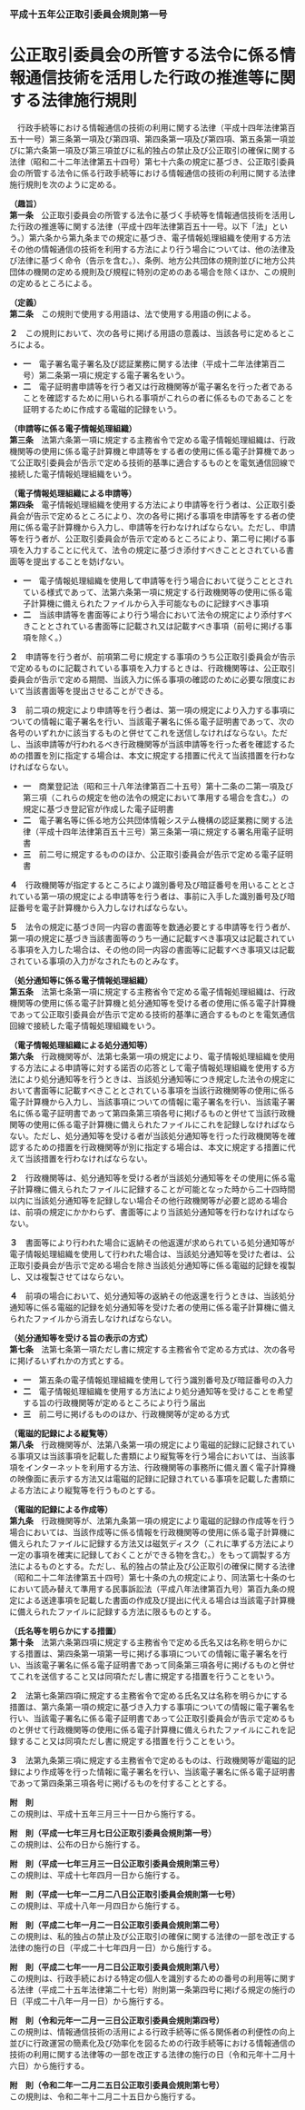 ### 平成十五年公正取引委員会規則第一号  
# 公正取引委員会の所管する法令に係る情報通信技術を活用した行政の推進等に関する法律施行規則  
　行政手続等における情報通信の技術の利用に関する法律（平成十四年法律第百五十一号）第三条第一項及び第四項、第四条第一項及び第四項、第五条第一項並びに第六条第一項及び第三項並びに私的独占の禁止及び公正取引の確保に関する法律（昭和二十二年法律第五十四号）第七十六条の規定に基づき、公正取引委員会の所管する法令に係る行政手続等における情報通信の技術の利用に関する法律施行規則を次のように定める。  
  
**（趣旨）**  
**第一条**　公正取引委員会の所管する法令に基づく手続等を情報通信技術を活用した行政の推進等に関する法律（平成十四年法律第百五十一号。以下「法」という。）第六条から第九条までの規定に基づき、電子情報処理組織を使用する方法その他の情報通信の技術を利用する方法により行う場合については、他の法律及び法律に基づく命令（告示を含む。）、条例、地方公共団体の規則並びに地方公共団体の機関の定める規則及び規程に特別の定めのある場合を除くほか、この規則の定めるところによる。  
  
**（定義）**  
**第二条**　この規則で使用する用語は、法で使用する用語の例による。  
  
**２**　この規則において、次の各号に掲げる用語の意義は、当該各号に定めるところによる。  
* **一**　電子署名電子署名及び認証業務に関する法律（平成十二年法律第百二号）第二条第一項に規定する電子署名をいう。  
* **二**　電子証明書申請等を行う者又は行政機関等が電子署名を行った者であることを確認するために用いられる事項がこれらの者に係るものであることを証明するために作成する電磁的記録をいう。  
  
**（申請等に係る電子情報処理組織）**  
**第三条**　法第六条第一項に規定する主務省令で定める電子情報処理組織は、行政機関等の使用に係る電子計算機と申請等をする者の使用に係る電子計算機であって公正取引委員会が告示で定める技術的基準に適合するものとを電気通信回線で接続した電子情報処理組織をいう。  
  
**（電子情報処理組織による申請等）**  
**第四条**　電子情報処理組織を使用する方法により申請等を行う者は、公正取引委員会が告示で定めるところにより、次の各号に掲げる事項を申請等をする者の使用に係る電子計算機から入力し、申請等を行わなければならない。ただし、申請等を行う者が、公正取引委員会が告示で定めるところにより、第二号に掲げる事項を入力することに代えて、法令の規定に基づき添付すべきこととされている書面等を提出することを妨げない。  
* **一**　電子情報処理組織を使用して申請等を行う場合において従うこととされている様式であって、法第六条第一項に規定する行政機関等の使用に係る電子計算機に備えられたファイルから入手可能なものに記録すべき事項  
* **二**　当該申請等を書面等により行う場合において法令の規定により添付すべきこととされている書面等に記載され又は記載すべき事項（前号に掲げる事項を除く。）  
  
**２**　申請等を行う者が、前項第二号に規定する事項のうち公正取引委員会が告示で定めるものに記載されている事項を入力するときは、行政機関等は、公正取引委員会が告示で定める期間、当該入力に係る事項の確認のために必要な限度において当該書面等を提出させることができる。  
  
**３**　前二項の規定により申請等を行う者は、第一項の規定により入力する事項についての情報に電子署名を行い、当該電子署名に係る電子証明書であって、次の各号のいずれかに該当するものと併せてこれを送信しなければならない。ただし、当該申請等が行われるべき行政機関等が当該申請等を行った者を確認するための措置を別に指定する場合は、本文に規定する措置に代えて当該措置を行わなければならない。  
* **一**　商業登記法（昭和三十八年法律第百二十五号）第十二条の二第一項及び第三項（これらの規定を他の法令の規定において準用する場合を含む。）の規定に基づき登記官が作成した電子証明書  
* **二**　電子署名等に係る地方公共団体情報システム機構の認証業務に関する法律（平成十四年法律第百五十三号）第三条第一項に規定する署名用電子証明書  
* **三**　前二号に規定するもののほか、公正取引委員会が告示で定める電子証明書  
  
**４**　行政機関等が指定するところにより識別番号及び暗証番号を用いることとされている第一項の規定による申請等を行う者は、事前に入手した識別番号及び暗証番号を電子計算機から入力しなければならない。  
  
**５**　法令の規定に基づき同一内容の書面等を数通必要とする申請等を行う者が、第一項の規定に基づき当該書面等のうち一通に記載すべき事項又は記載されている事項を入力した場合は、その他の同一内容の書面等に記載すべき事項又は記載されている事項の入力がなされたものとみなす。  
  
**（処分通知等に係る電子情報処理組織）**  
**第五条**　法第七条第一項に規定する主務省令で定める電子情報処理組織は、行政機関等の使用に係る電子計算機と処分通知等を受ける者の使用に係る電子計算機であって公正取引委員会が告示で定める技術的基準に適合するものとを電気通信回線で接続した電子情報処理組織をいう。  
  
**（電子情報処理組織による処分通知等）**  
**第六条**　行政機関等が、法第七条第一項の規定により、電子情報処理組織を使用する方法による申請等に対する諾否の応答として電子情報処理組織を使用する方法により処分通知等を行うときは、当該処分通知等につき規定した法令の規定において書面等に記載すべきこととされている事項を当該行政機関等の使用に係る電子計算機から入力し、当該事項についての情報に電子署名を行い、当該電子署名に係る電子証明書であって第四条第三項各号に掲げるものと併せて当該行政機関等の使用に係る電子計算機に備えられたファイルにこれを記録しなければならない。ただし、処分通知等を受ける者が当該処分通知等を行った行政機関等を確認するための措置を行政機関等が別に指定する場合は、本文に規定する措置に代えて当該措置を行わなければならない。  
  
**２**　行政機関等は、処分通知等を受ける者が当該処分通知等をその使用に係る電子計算機に備えられたファイルに記録することが可能となった時から二十四時間以内に当該処分通知等を記録しない場合その他行政機関等が必要と認める場合は、前項の規定にかかわらず、書面等により当該処分通知等を行わなければならない。  
  
**３**　書面等により行われた場合に返納その他返還が求められている処分通知等が電子情報処理組織を使用して行われた場合は、当該処分通知等を受けた者は、公正取引委員会が告示で定める場合を除き当該処分通知等に係る電磁的記録を複製し、又は複製させてはならない。  
  
**４**　前項の場合において、処分通知等の返納その他返還を行うときは、当該処分通知等に係る電磁的記録を処分通知等を受けた者の使用に係る電子計算機に備えられたファイルから消去しなければならない。  
  
**（処分通知等を受ける旨の表示の方式）**  
**第七条**　法第七条第一項ただし書に規定する主務省令で定める方式は、次の各号に掲げるいずれかの方式とする。  
* **一**　第五条の電子情報処理組織を使用して行う識別番号及び暗証番号の入力  
* **二**　電子情報処理組織を使用する方法により処分通知等を受けることを希望する旨の行政機関等が定めるところにより行う届出  
* **三**　前二号に掲げるもののほか、行政機関等が定める方式  
  
**（電磁的記録による縦覧等）**  
**第八条**　行政機関等が、法第八条第一項の規定により電磁的記録に記録されている事項又は当該事項を記載した書類により縦覧等を行う場合においては、当該事項をインターネットを利用する方法、行政機関等の事務所に備え置く電子計算機の映像面に表示する方法又は電磁的記録に記録されている事項を記載した書類による方法により縦覧等を行うものとする。  
  
**（電磁的記録による作成等）**  
**第九条**　行政機関等が、法第九条第一項の規定により電磁的記録の作成等を行う場合においては、当該作成等に係る情報を行政機関等の使用に係る電子計算機に備えられたファイルに記録する方法又は磁気ディスク（これに準ずる方法により一定の事項を確実に記録しておくことができる物を含む。）をもって調製する方法によるものとする。ただし、私的独占の禁止及び公正取引の確保に関する法律（昭和二十二年法律第五十四号）第七十条の九の規定により、同法第七十条の七において読み替えて準用する民事訴訟法（平成八年法律第百九号）第百九条の規定による送達事項を記載した書面の作成及び提出に代える場合は当該電子計算機に備えられたファイルに記録する方法に限るものとする。  
  
**（氏名等を明らかにする措置）**  
**第十条**　法第六条第四項に規定する主務省令で定める氏名又は名称を明らかにする措置は、第四条第一項第一号に掲げる事項についての情報に電子署名を行い、当該電子署名に係る電子証明書であって同条第三項各号に掲げるものと併せてこれを送信すること又は同項ただし書に規定する措置を行うことをいう。  
  
**２**　法第七条第四項に規定する主務省令で定める氏名又は名称を明らかにする措置は、第六条第一項の規定に基づき入力する事項についての情報に電子署名を行い、当該電子署名に係る電子証明書であって公正取引委員会が告示で定めるものと併せて行政機関等の使用に係る電子計算機に備えられたファイルにこれを記録すること又は同項ただし書に規定する措置を行うことをいう。  
  
**３**　法第九条第三項に規定する主務省令で定めるものは、行政機関等が電磁的記録により作成等を行った情報に電子署名を行い、当該電子署名に係る電子証明書であって第四条第三項各号に掲げるものを付することとする。  
  
**附　則**  
この規則は、平成十五年三月三十一日から施行する。  
  
**附　則（平成一七年三月七日公正取引委員会規則第一号）**  
この規則は、公布の日から施行する。  
  
**附　則（平成一七年三月三一日公正取引委員会規則第三号）**  
この規則は、平成十七年四月一日から施行する。  
  
**附　則（平成一七年一二月二八日公正取引委員会規則第一七号）**  
この規則は、平成十八年一月四日から施行する。  
  
**附　則（平成二七年一月二一日公正取引委員会規則第二号）**  
この規則は、私的独占の禁止及び公正取引の確保に関する法律の一部を改正する法律の施行の日（平成二十七年四月一日）から施行する。  
  
**附　則（平成二七年一一月二日公正取引委員会規則第八号）**  
この規則は、行政手続における特定の個人を識別するための番号の利用等に関する法律（平成二十五年法律第二十七号）附則第一条第四号に掲げる規定の施行の日（平成二十八年一月一日）から施行する。  
  
**附　則（令和元年一二月一三日公正取引委員会規則第四号）**  
この規則は、情報通信技術の活用による行政手続等に係る関係者の利便性の向上並びに行政運営の簡素化及び効率化を図るための行政手続等における情報通信の技術の利用に関する法律等の一部を改正する法律の施行の日（令和元年十二月十六日）から施行する。  
  
**附　則（令和二年一二月二五日公正取引委員会規則第七号）**  
この規則は、令和二年十二月二十五日から施行する。  
  
